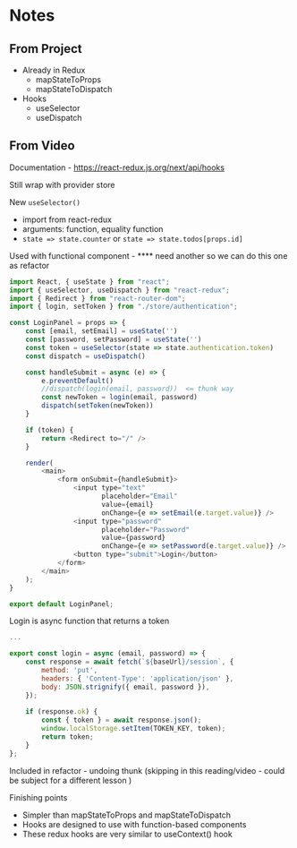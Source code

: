 # Notes

## From Project
- Already in Redux
  - mapStateToProps
  - mapStateToDispatch
- Hooks
  - useSelector
  - useDispatch

## From Video

Documentation - https://react-redux.js.org/next/api/hooks

Still wrap with provider store

New `useSelector()`

- import from react-redux
- arguments: function, equality function
- `state => state.counter` or `state => state.todos[props.id]`

Used with functional component - **** need another so we can do this one as refactor
```javascript
import React, { useState } from "react";
import { useSelector, useDispatch } from "react-redux";
import { Redirect } from "react-router-dom";
import { login, setToken } from "./store/authentication";

const LoginPanel = props => {
    const [email, setEmail] = useState('')
    const [password, setPassword] = useState('')
    const token = useSelector(state => state.authentication.token)
    const dispatch = useDispatch()

    const handleSubmit = async (e) => {
        e.preventDefault()
        //dispatch(login(email, password))  <= thunk way
        const newToken = login(email, password)
        dispatch(setToken(newToken))
    }

    if (token) {
        return <Redirect to="/" />
    }

    render(
        <main>
            <form onSubmit={handleSubmit}>
                <input type="text"
                       placeholder="Email"
                       value={email}
                       onChange={e => setEmail(e.target.value)} />
                <input type="password"
                       placeholder="Password"
                       value={password}
                       onChange={e => setPassword(e.target.value)} />
                <button type="submit">Login</button>
            </form>
        </main>
    );
}

export default LoginPanel;
```

Login is async function that returns a token
```javascript
...

export const login = async (email, password) => {
    const response = await fetch(`${baseUrl}/session`, {
        method: 'put',
        headers: { 'Content-Type': 'application/json' },
        body: JSON.strignify({ email, password }),
    });
    
    if (response.ok) {
        const { token } = await response.json();
        window.localStorage.setItem(TOKEN_KEY, token);
        return token;
    }
};
```

Included in refactor - undoing thunk
(skipping in this reading/video - could be subject for a different lesson )

Finishing points
- Simpler than mapStateToProps and mapStateToDispatch
- Hooks are designed to use with function-based components
- These redux hooks are very similar to useContext() hook
